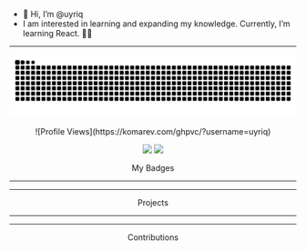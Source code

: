 - 👋 Hi, I’m @uyriq
- I am interested in learning and expanding my knowledge. Currently, I’m learning React. 👀🌱

<hr>

<p align="center" width="100%">
<picture>
  <source media="(prefers-color-scheme: dark)" srcset="https://raw.githubusercontent.com/uyriq/uyriq/output/github-snake-dark.svg" />
  <source media="(prefers-color-scheme: light)" srcset="https://raw.githubusercontent.com/uyriq/uyriq/output/github-snake.svg" />
  <img alt="github-snake" src="https://raw.githubusercontent.com/uyriq/uyriq/output/github-snake.svg" />
</picture>
</p>

<p align="center">
  ![Profile Views](https://komarev.com/ghpvc/?username=uyriq)
</p>

<p align="center">
  <img src="https://github-readme-stats.vercel.app/api?username=uyriq&show_icons=true&theme=dark"/>
  <img src="https://github-readme-streak-stats.herokuapp.com/?user=uyriq&theme=dark"/> 
</p>

<p align="center">
My Badges
</p>

<hr>

<p align="center">
<!-- Add your skills here -->
</p>

<hr>

<p align="center">
Projects
<!-- Add your projects here -->
</p>

<hr>

<p align="center">
<!-- Add your contact information here -->
</p>

<hr>

<p align="center">
Contributions
<!-- Add your contributions here -->
</p>
